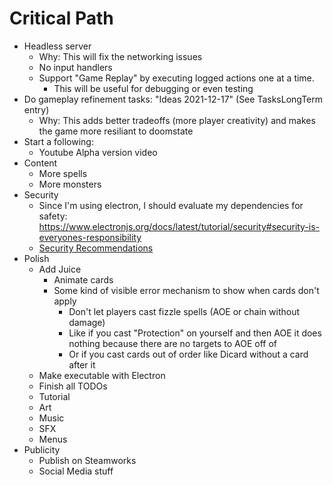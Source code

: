 # Critical Path
- Headless server
    - Why: This will fix the networking issues
    - No input handlers
    - Support "Game Replay" by executing logged actions one at a time.
        - This will be useful for debugging or even testing
- Do gameplay refinement tasks: "Ideas 2021-12-17" (See TasksLongTerm entry)
    - Why: This adds better tradeoffs (more player creativity) and makes the game more resiliant to doomstate
- Start a following:
    - Youtube Alpha version video
- Content
    - More spells
    - More monsters
- Security
    - Since I'm using electron, I should evaluate my dependencies for safety: https://www.electronjs.org/docs/latest/tutorial/security#security-is-everyones-responsibility
    - [Security Recommendations](https://www.electronjs.org/docs/latest/tutorial/security#checklist-security-recommendations)
- Polish
    - Add Juice
        - Animate cards
        - Some kind of visible error mechanism to show when cards don't apply
            - Don't let players cast fizzle spells (AOE or chain without damage)
            - Like if you cast "Protection" on yourself and then AOE it does nothing because there are no targets to AOE off of
            - Or if you cast cards out of order like Dicard without a card after it
    - Make executable with Electron
    - Finish all TODOs
    - Tutorial
    - Art
    - Music
    - SFX
    - Menus
- Publicity
    - Publish on Steamworks
    - Social Media stuff